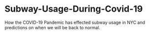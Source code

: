 # Subway-Usage-During-Covid-19
How the COVID-19 Pandemic has effected subway usage in NYC and predictions on when we will be back to normal. 
